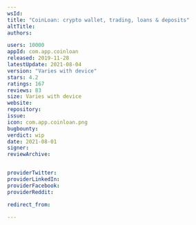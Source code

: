 ```yaml
---
wsId: 
title: "CoinLoan: crypto wallet, trading, loans & deposits"
altTitle: 
authors:

users: 10000
appId: com.app.coinloan
released: 2019-11-28
latestUpdate: 2021-08-04
version: "Varies with device"
stars: 4.2
ratings: 167
reviews: 83
size: Varies with device
website: 
repository: 
issue: 
icon: com.app.coinloan.png
bugbounty: 
verdict: wip
date: 2021-08-01
signer: 
reviewArchive:


providerTwitter: 
providerLinkedIn: 
providerFacebook: 
providerReddit: 

redirect_from:

---
```



